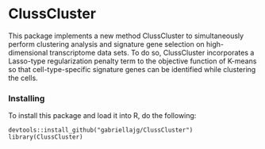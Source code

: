 # ClussCluster

This package implements a new method ClussCluster to simultaneously perform clustering analysis and signature gene selection on high-dimensional transcriptome data sets. To do so, ClussCluster incorporates a Lasso-type regularization penalty term to the objective function of K-means so that cell-type-specific signature genes can be identified while clustering the cells.

### Installing

To install this package and load it into R, do the following:

```
devtools::install_github("gabriellajg/ClussCluster")
library(ClussCluster)
```

